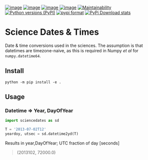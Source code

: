 [![image](https://zenodo.org/badge/81351748.svg)](https://zenodo.org/badge/latestdoi/81351748)
[![image](https://travis-ci.org/scivision/sciencedates.svg?branch=master)](https://travis-ci.org/scivision/sciencedates)
[![image](https://coveralls.io/repos/github/scivision/sciencedates/badge.svg?branch=master)](https://coveralls.io/github/scivision/sciencedates?branch=master)
[![image](https://ci.appveyor.com/api/projects/status/r6adn3fdvk1qcx4r?svg=true)](https://ci.appveyor.com/project/scivision/sciencedates)
[![Maintainability](https://api.codeclimate.com/v1/badges/47852e6e896d404d20a5/maintainability)](https://codeclimate.com/github/scivision/sciencedates/maintainability)
[![Python versions (PyPI)](https://img.shields.io/pypi/pyversions/sciencedates.svg)](https://pypi.python.org/pypi/sciencedates)
[![pypi format](https://img.shields.io/pypi/format/sciencedates.svg)](https://pypi.python.org/pypi/sciencedates)
[![PyPi Download stats](http://pepy.tech/badge/sciencedates)](http://pepy.tech/project/sciencedates)

# Science Dates & Times

Date & time conversions used in the sciences. 
The assumption is that datetimes are timezone-naive, as this is required in Numpy *et al* for `numpy.datetime64`.


## Install

    python -m pip install -e .

## Usage

### Datetime => Year, DayOfYear

```python
import sciencedates as sd

T = '2013-07-02T12'
yeardoy, utsec = sd.datetime2yd(T)
```

Results in year,DayOfYear; UTC fraction of day [seconds]

> (2013102, 72000.0)

